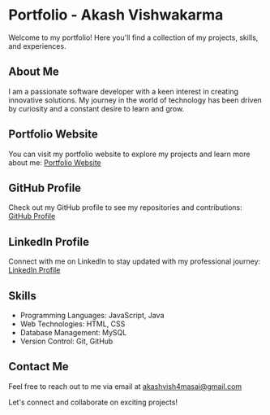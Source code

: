 # Portfolio - Akash Vishwakarma

Welcome to my portfolio! Here you'll find a collection of my projects, skills, and experiences.

## About Me

I am a passionate software developer with a keen interest in creating innovative solutions. My journey in the world of technology has been driven by curiosity and a constant desire to learn and grow.

## Portfolio Website

You can visit my portfolio website to explore my projects and learn more about me:
[Portfolio Website](https://akashvishwakarma27.github.io/)

## GitHub Profile

Check out my GitHub profile to see my repositories and contributions:
[GitHub Profile](https://github.com/akashvishwakarma27)

## LinkedIn Profile

Connect with me on LinkedIn to stay updated with my professional journey:
[LinkedIn Profile](https://www.linkedin.com/in/akash-vishwakarma-117129252/)

## Skills

- Programming Languages: JavaScript, Java
- Web Technologies: HTML, CSS
- Database Management: MySQL
- Version Control: Git, GitHub

## Contact Me

Feel free to reach out to me via email at akashvish4masai@gmail.com

Let's connect and collaborate on exciting projects!
